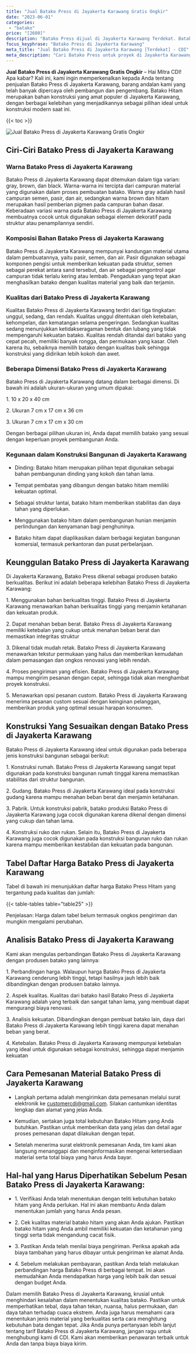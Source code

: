 ```yaml
---
title: "Jual Batako Press di Jayakerta Karawang Gratis Ongkir"
date: "2023-06-01"
categories:
 - "batako"
price: "[2600]"
description: "Batako Press dijual di Jayakerta Karawang Terdekat. Batako Press ini sering digunakan dalam proyek pembangunan sebagai material dinding yang kokoh dan tahan lama. Hubungi kami untuk informasi lebih lanjut."
focus_keyphrase: "Batako Press di Jayakerta Karawang"
meta_title: "Jual Batako Press di Jayakerta Karawang [Terdekat] - CDI"
meta_description: "Cari Batako Press untuk proyek di Jayakerta Karawang? Kami menawarkan Batako Press berkualitas untuk bahan bangunan dinding. Segera dapatkan penawaran terbaik."
---
```


**Jual Batako Press di Jayakerta Karawang Gratis Ongkir** – Hai Mitra CDI! Apa kabar? Kali ini, kami ingin memperkenalkan kepada Anda tentang penjualan Batako Press di Jayakerta Karawang, barang andalan kami yang telah banyak dipercaya oleh pembangun dan pengembang. Batako Hitam merupakan bahan konstruksi yang amat populer di Jayakerta Karawang, dengan berbagai kelebihan yang menjadikannya sebagai pilihan ideal untuk konstruksi modern saat ini.

{{< toc >}}

![Jual Batako Press di Jayakerta Karawang Gratis Ongkir](/images/batako/batako-press-17.jpg)

## Ciri-Ciri Batako Press di Jayakerta Karawang

### Warna Batako Press di Jayakerta Karawang

Batako Press di Jayakerta Karawang dapat ditemukan dalam tiga varian: gray, brown, dan black. Warna-warna ini tercipta dari campuran material yang digunakan dalam proses pembuatan batako. Warna gray adalah hasil campuran semen, pasir, dan air, sedangkan warna brown dan hitam merupakan hasil pemberian pigmen pada campuran bahan dasar. Keberadaan variasi warna pada Batako Press di Jayakerta Karawang membuatnya cocok untuk digunakan sebagai elemen dekoratif pada struktur atau penampilannya sendiri.

### Komposisi Bahan Batako Press di Jayakerta Karawang

Batako Press di Jayakerta Karawang mempunyai kandungan material utama dalam pembuatannya, yaitu pasir, semen, dan air. Pasir digunakan sebagai komponen pengisi untuk memberikan kekuatan pada struktur, semen sebagai perekat antara sand tersebut, dan air sebagai pengontrol agar campuran tidak terlalu kering atau lembab. Pengadukan yang tepat akan menghasilkan batako dengan kualitas material yang baik dan terjamin.

### Kualitas dari Batako Press di Jayakerta Karawang

Kualitas Batako Press di Jayakerta Karawang terdiri dari tiga tingkatan: unggul, sedang, dan rendah. Kualitas unggul ditentukan oleh ketebalan, kehompelan, dan kematangan selama pengeringan. Sedangkan kualitas sedang menunjukkan ketidakseragaman bentuk dan lubang yang tidak mempengaruhi kekuatan batako. Kualitas rendah ditandai dari batako yang cepat pecah, memiliki banyak rongga, dan permukaan yang kasar. Oleh karena itu, sebaiknya memilih batako dengan kualitas baik sehingga konstruksi yang didirikan lebih kokoh dan awet.

### Beberapa Dimensi Batako Press di Jayakerta Karawang

Batako Press di Jayakerta Karawang datang dalam berbagai dimensi. Di bawah ini adalah ukuran-ukuran yang umum dipakai:

1\. 10 x 20 x 40 cm

2\. Ukuran 7 cm x 17 cm x 36 cm

3\. Ukuran 7 cm x 17 cm x 30 cm

Dengan berbagai pilihan ukuran ini, Anda dapat memilih batako yang sesuai dengan keperluan proyek pembangunan Anda.

### Kegunaan dalam Konstruksi Bangunan di Jayakerta Karawang

*   Dinding: Batako hitam merupakan pilihan tepat digunakan sebagai bahan pembangunan dinding yang kokoh dan tahan lama.

*   Tempat pembatas yang dibangun dengan batako hitam memiliki kekuatan optimal.

*   Sebagai struktur lantai, batako hitam memberikan stabilitas dan daya tahan yang diperlukan.

*   Menggunakan batako hitam dalam pembangunan hunian menjamin perlindungan dan kenyamanan bagi penghuninya.

*   Batako hitam dapat diaplikasikan dalam berbagai kegiatan bangunan komersial, termasuk perkantoran dan pusat perbelanjaan.

## Keunggulan Batako Press di Jayakerta Karawang

Di Jayakerta Karawang, Batako Press dikenal sebagai produsen batako berkualitas. Berikut ini adalah beberapa kelebihan Batako Press di Jayakerta Karawang:

1\.  Menggunakan bahan berkualitas tinggi. Batako Press di Jayakerta Karawang menawarkan bahan berkualitas tinggi yang menjamin ketahanan dan kekuatan produk.

2\.  Dapat menahan beban berat. Batako Press di Jayakerta Karawang memiliki ketebalan yang cukup untuk menahan beban berat dan memastikan integritas struktur

3\.  Dikenal tidak mudah retak. Batako Press di Jayakerta Karawang menawarkan tekstur permukaan yang halus dan memberikan kemudahan dalam pemasangan dan ongkos renovasi yang lebih rendah.

4\.  Proses pengiriman yang efisien. Batako Press di Jayakerta Karawang mampu mengirim pesanan dengan cepat, sehingga tidak akan menghambat proyek konstruksi.

5\.  Menawarkan opsi pesanan custom. Batako Press di Jayakerta Karawang menerima pesanan custom sesuai dengan keinginan pelanggan, memberikan produk yang optimal sesuai harapan konsumen.

## Konstruksi Yang Sesuaikan dengan Batako Press di Jayakerta Karawang

Batako Press di Jayakerta Karawang ideal untuk digunakan pada beberapa jenis konstruksi bangunan sebagai berikut:

1\.  Konstruksi rumah. Batako Press di Jayakerta Karawang sangat tepat digunakan pada konstruksi bangunan rumah tinggal karena memastikan stabilitas dari struktur bangunan.

2\.  Gudang. Batako Press di Jayakerta Karawang ideal pada konstruksi gudang karena mampu menahan beban berat dan menjamin ketahanan.

3\.  Pabrik. Untuk konstruksi pabrik, batako produksi Batako Press di Jayakerta Karawang juga cocok digunakan karena dikenal dengan dimensi yang cukup dan tahan lama.

4\.  Konstruksi ruko dan rukan. Selain itu, Batako Press di Jayakerta Karawang juga cocok digunakan pada konstruksi bangunan ruko dan rukan karena mampu memberikan kestabilan dan kekuatan pada bangunan.

## Tabel Daftar Harga Batako Press di Jayakerta Karawang

Tabel di bawah ini menunjukkan daftar harga Batako Press Hitam yang tergantung pada kualitas dan jumlah:

{{< table-tables table="table25" >}}

Penjelasan: Harga dalam tabel belum termasuk ongkos pengiriman dan mungkin mengalami perubahan.

## Analisis Batako Press di Jayakerta Karawang

Kami akan mengulas perbandingan Batako Press di Jayakerta Karawang dengan produsen batako yang lainnya:

1\.  Perbandingan harga. Walaupun harga Batako Press di Jayakerta Karawang cenderung lebih tinggi, tetapi hasilnya jauh lebih baik dibandingkan dengan produsen batako lainnya.

2\.  Aspek kualitas. Kualitas dari batako hasil Batako Press di Jayakerta Karawang adalah yang terbaik dan sangat tahan lama, yang membuat dapat mengurangi biaya renovasi.

3\.  Analisis kekuatan. Dibandingkan dengan pembuat batako lain, daya dari Batako Press di Jayakerta Karawang lebih tinggi karena dapat menahan beban yang berat.

4\.  Ketebalan. Batako Press di Jayakerta Karawang mempunyai ketebalan yang ideal untuk digunakan sebagai konstruksi, sehingga dapat menjamin kekuatan

## Cara Pemesanan Material Batako Press di Jayakerta Karawang

*   Langkah pertama adalah mengirimkan data pemesanan melalui surat elektronik ke customercdi@gmail.com. Silakan cantumkan identitas lengkap dan alamat yang jelas Anda.

*   Kemudian, sertakan juga total kebutuhan Batako Hitam yang Anda butuhkan. Pastikan untuk memberikan data yang jelas dan detail agar proses pemesanan dapat dilakukan dengan tepat.

*   Setelah menerima surat elektronik pemesanan Anda, tim kami akan langsung menanggapi dan menginformasikan mengenai ketersediaan material serta total biaya yang harus Anda bayar.

## Hal-hal yang Harus Diperhatikan Sebelum Pesan Batako Press di Jayakerta Karawang:

*   1\. Verifikasi Anda telah menentukan dengan teliti kebutuhan batako hitam yang Anda perlukan. Hal ini akan membantu Anda dalam menentukan jumlah yang harus Anda pesan.

*   2\. Cek kualitas material batako hitam yang akan Anda ajukan. Pastikan batako hitam yang Anda ambil memiliki kekuatan dan ketahanan yang tinggi serta tidak mengandung cacat fisik.

*   3\. Pastikan Anda telah menilai biaya pengiriman. Periksa apakah ada biaya tambahan yang harus dibayar untuk pengiriman ke alamat Anda.

*   4\. Sebelum melakukan pembayaran, pastikan Anda telah melakukan perbandingan harga Batako Press di berbagai tempat. Ini akan memudahkan Anda mendapatkan harga yang lebih baik dan sesuai dengan budget Anda.

Dalam memilih Batako Press di Jayakerta Karawang, krusial untuk menghindari kesalahan dalam menentukan kualitas batako. Pastikan untuk memperhatikan tebal, daya tahan tekan, nuansa, halus permukaan, dan daya tahan terhadap cuaca ekstrem. Anda juga harus memahami cara menentukan jenis material yang berkualitas serta cara menghitung kebutuhan bata dengan tepat. Jika Anda punya pertanyaan lebih lanjut tentang tarif Batako Press di Jayakerta Karawang, jangan ragu untuk menghubungi kami di CDI. Kami akan memberikan penawaran terbaik untuk Anda dan tanpa biaya biaya kirim.